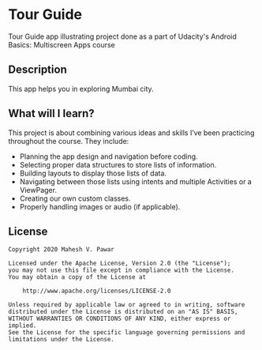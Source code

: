 # Tour Guide
Tour Guide app illustrating project done as a part of Udacity's Android Basics: Multiscreen Apps course

## Description
This app helps you in exploring Mumbai city.

## What will I learn?
This project is about combining various ideas and skills I’ve been practicing throughout the course. They include:
- Planning the app design and navigation before coding.
- Selecting proper data structures to store lists of information.
- Building layouts to display those lists of data.
- Navigating between those lists using intents and multiple Activities or a ViewPager.
- Creating our own custom classes.
- Properly handling images or audio (if applicable).

## License
```
Copyright 2020 Mahesh V. Pawar

Licensed under the Apache License, Version 2.0 (the "License");
you may not use this file except in compliance with the License.
You may obtain a copy of the License at

    http://www.apache.org/licenses/LICENSE-2.0

Unless required by applicable law or agreed to in writing, software
distributed under the License is distributed on an "AS IS" BASIS,
WITHOUT WARRANTIES OR CONDITIONS OF ANY KIND, either express or implied.
See the License for the specific language governing permissions and
limitations under the License.
```

